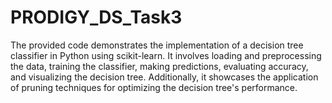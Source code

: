 # PRODIGY_DS_Task3
The provided code demonstrates the implementation of a decision tree classifier in Python using scikit-learn. It involves loading and preprocessing the data, training the classifier, making predictions, evaluating accuracy, and visualizing the decision tree. Additionally, it showcases the application of pruning techniques for optimizing the decision tree's performance.
